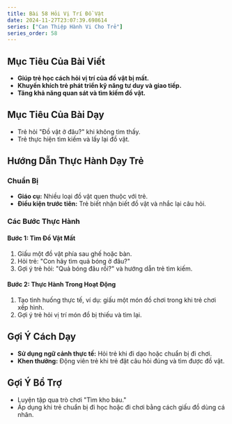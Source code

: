 ```yaml
---
title: Bài 58 Hỏi Vị Trí Đồ Vật
date: 2024-11-27T23:07:39.698614
series: ["Can Thiệp Hành Vi Cho Trẻ"]
series_order: 58
---
```


## Mục Tiêu Của Bài Viết
- **Giúp trẻ học cách hỏi vị trí của đồ vật bị mất.**
- **Khuyến khích trẻ phát triển kỹ năng tư duy và giao tiếp.**
- **Tăng khả năng quan sát và tìm kiếm đồ vật.**

## Mục Tiêu Của Bài Dạy
- Trẻ hỏi "Đồ vật ở đâu?" khi không tìm thấy.
- Trẻ thực hiện tìm kiếm và lấy lại đồ vật.

## Hướng Dẫn Thực Hành Dạy Trẻ

### Chuẩn Bị
- **Giáo cụ:** Nhiều loại đồ vật quen thuộc với trẻ.
- **Điều kiện trước tiên:** Trẻ biết nhận biết đồ vật và nhắc lại câu hỏi.

### Các Bước Thực Hành
#### Bước 1: Tìm Đồ Vật Mất
1. Giấu một đồ vật phía sau ghế hoặc bàn.
2. Hỏi trẻ: "Con hãy tìm quả bóng ở đâu?"
3. Gợi ý trẻ hỏi: "Quả bóng đâu rồi?" và hướng dẫn trẻ tìm kiếm.

#### Bước 2: Thực Hành Trong Hoạt Động
1. Tạo tình huống thực tế, ví dụ: giấu một món đồ chơi trong khi trẻ chơi xếp hình.
2. Gợi ý trẻ hỏi vị trí món đồ bị thiếu và tìm lại.

## Gợi Ý Cách Dạy
- **Sử dụng ngữ cảnh thực tế:** Hỏi trẻ khi đi dạo hoặc chuẩn bị đi chơi.
- **Khen thưởng:** Động viên trẻ khi trẻ đặt câu hỏi đúng và tìm được đồ vật.

## Gợi Ý Bổ Trợ
- Luyện tập qua trò chơi "Tìm kho báu."
- Áp dụng khi trẻ chuẩn bị đi học hoặc đi chơi bằng cách giấu đồ dùng cá nhân.

